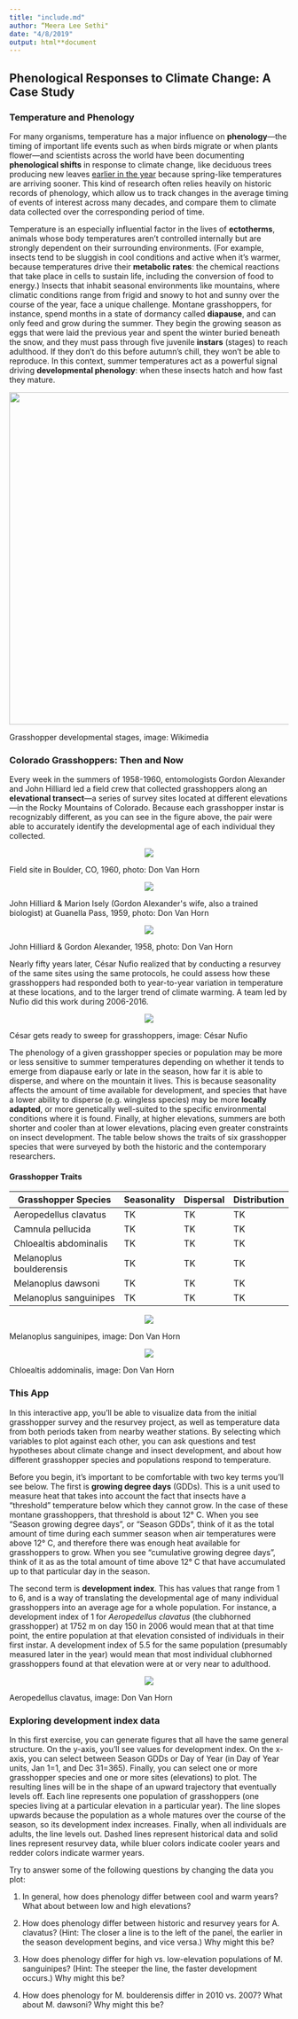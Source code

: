 ```yaml
---
title: "include.md"
author: “Meera Lee Sethi"
date: "4/8/2019"
output: html**document
---
```

## Phenological Responses to Climate Change: A Case Study

### Temperature and Phenology

For many organisms, temperature has a major influence on **phenology**—the timing of important life events such as when birds migrate or when plants flower—and scientists across the world have been documenting **phenological shifts** in response to climate change, like deciduous trees producing new leaves [earlier in the year](https://www.usanpn.org/files/LeafOutHighlightChange**Arnoldia**.pdf) because spring-like temperatures are arriving sooner. This kind of research often relies heavily on historic records of phenology, which allow us to track changes in the average timing of events of interest across many decades, and compare them to climate data collected over the corresponding period of time.

Temperature is an especially influential factor in the lives of **ectotherms**, animals whose body temperatures aren’t controlled internally but are strongly dependent on their surrounding environments. (For example, insects tend to be sluggish in cool conditions and active when it’s warmer, because temperatures drive their  **metabolic rates**: the chemical reactions that take place in cells to sustain life, including the conversion of food to energy.) Insects that inhabit seasonal environments like mountains, where climatic conditions range from frigid and snowy to hot and sunny over the course of the year, face a unique challenge. Montane grasshoppers, for instance, spend months in a state of dormancy called **diapause**, and can only feed and grow during the summer. They begin the growing season as eggs that were laid the previous year and spent the winter buried beneath the snow, and they must pass through five juvenile **instars** (stages) to reach adulthood. If they don’t do this before autumn’s chill, they won’t be able to reproduce. In this context, summer temperatures act as a powerful signal driving **developmental phenology**: when these insects hatch and how fast they mature. 

<p align="center">
<img src="https://upload.wikimedia.org/wikipedia/commons/0/07/Grasshoppermetasnodgrass.jpg"/, height="600 px">
</p>
<p align="center">
<figcaption>Grasshopper developmental stages, image: Wikimedia</figcaption>
</p>

### Colorado Grasshoppers: Then and Now
	
Every week in the summers of 1958-1960, entomologists Gordon Alexander and John Hilliard led a field crew that collected grasshoppers along an **elevational transect**—a series of survey sites located at different elevations—in the Rocky Mountains of Colorado. Because each grasshopper instar is recognizably different, as you can see in the figure above, the pair were able to accurately identify the developmental age of each individual they collected. 

<p align="center">
<img src="http://faculty.washington.edu/lbuckley/wordpress/wp-content/uploads/2019/05/3005-2-mis-Bureau-stdsCLEAN.jpg"/>
</p>
<p align="center">
<figcaption>Field site in Boulder, CO, 1960, photo: Don Van Horn</figcaption>
</p>

<p align="center">
<img src="http://faculty.washington.edu/lbuckley/wordpress/wp-content/uploads/2019/05/2676-J-Hilliard-Mrs-A.jpg"/>
</p>
<p align="center">
<figcaption>John Hilliard & Marion Isely (Gordon Alexander's wife, also a trained biologist) at Guanella Pass, 1959, photo: Don Van Horn</figcaption>
</p>

<p align="center">
<img src="http://faculty.washington.edu/lbuckley/wordpress/wp-content/uploads/2019/05/2056-Hilliard-and-Alexander-1958.jpg"/>
</p>
<p align="center">
<figcaption>John Hilliard & Gordon Alexander, 1958, photo: Don Van Horn</figcaption>
</p>

Nearly fifty years later, César Nufio realized that by conducting a resurvey of the same sites using the same protocols, he could assess how these grasshoppers had responded both to year-to-year variation in temperature at these locations, and to the larger trend of climate warming. A team led by Nufio did this work during 2006-2016. 

<p align="center">
<img src="http://faculty.washington.edu/lbuckley/wordpress/wp-content/uploads/2019/05/Cesar.jpg"/>
</p>
<p align="center">
<figcaption>César gets ready to sweep for grasshoppers, image: César Nufio</figcaption>
</p>

The phenology of a given grasshopper species or population may be more or less sensitive to summer temperatures depending on whether it tends to emerge from diapause early or late in the season, how far it is able to disperse, and where on the mountain it lives. This is because seasonality affects the amount of time available for development, and species that have a lower ability to disperse (e.g. wingless species) may be more **locally adapted**, or more genetically well-suited to the specific environmental conditions where it is found. Finally, at higher elevations, summers are both shorter and cooler than at lower elevations, placing even greater constraints on insect development. The table below shows the traits of six grasshopper species that were surveyed by both the historic and the contemporary researchers.

<h4>Grasshopper Traits</h4>
<div class="table-wrapper">
	<table class="alt">
		<thead>
			<tr>
				<th>Grasshopper Species</th>
				<th>Seasonality</th>
				<th>Dispersal</th>
				<th>Distribution</th>
			</tr>
		</thead>
		<tbody>
			<tr>
				<td>Aeropedellus clavatus </td>
				<td>TK</td>
				<td>TK</td>
				<td>TK</td>
			</tr>
			<tr>
				<td>Camnula pellucida </td>
				<td>TK</td>
				<td>TK</td>
				<td>TK</td>
			</tr>
			<tr>
				<td>Chloealtis abdominalis</td>
				<td>TK</td>
				<td>TK</td>
				<td>TK</td>
			</tr>
			<tr>
				<td>Melanoplus boulderensis</td>
				<td>TK</td>
				<td>TK</td>
				<td>TK</td>
			</tr>
			<tr>
				<td>Melanoplus dawsoni </td>
				<td>TK</td>
				<td>TK</td>
				<td>TK</td>
			</tr>
				<tr>
				<td>Melanoplus sanguinipes </td>
				<td>TK</td>
				<td>TK</td>
				<td>TK</td>
			</tr>
		</tbody>
	</table>
</div>



<p align="center">
<img src="http://faculty.washington.edu/lbuckley/wordpress/wp-content/uploads/2019/05/1995-Melanoplus-mexicanus-sanguinipes.jpg"/>
</p>
<p align="center">
<figcaption>Melanoplus sanguinipes, image: Don Van Horn</figcaption>
</p>

<p align="center">
<img src="http://faculty.washington.edu/lbuckley/wordpress/wp-content/uploads/2019/05/2054-Chloealtis-addominalis.jpg"/>
</p>
<p align="center">
<figcaption>Chloealtis addominalis, image: Don Van Horn</figcaption>
</p>

### This App

In this interactive app, you’ll be able to visualize data from the initial grasshopper survey and the resurvey project, as well as temperature data from both periods taken from nearby weather stations. By selecting which variables to plot against each other, you can ask questions and test hypotheses about climate change and insect development, and about how different grasshopper species and populations respond to temperature. 

Before you begin, it’s important to be comfortable with two key terms you’ll see below. The first is **growing degree days** (GDDs). This is a unit used to measure heat that takes into account the fact that insects have a “threshold” temperature below which they cannot grow. In the case of these montane grasshoppers, that threshold is about 12° C. When you see “Season growing degree days”, or “Season GDDs”, think of it as the total amount of time during each summer season when air temperatures were above 12° C, and therefore there was enough heat available for grasshoppers to grow. When you see “cumulative growing degree days”, think of it as as the total amount of time above 12° C that have accumulated up to that particular day in the season. 

The second term is **development index**. This has values that range from 1 to 6, and is a way of translating the developmental age of many individual grasshoppers into an average age for a whole population. For instance, a development index of 1 for _Aeropedellus clavatus_ (the clubhorned grasshopper) at 1752 m on day 150 in 2006 would mean that at that time point, the entire population at that elevation consisted of individuals in their first instar. A development index of 5.5 for the same population (presumably measured later in the year) would mean that most individual clubhorned grasshoppers found at that elevation were at or very near to adulthood.  


<p align="center">
<img src="http://faculty.washington.edu/lbuckley/wordpress/wp-content/uploads/2019/05/2017-Aeropedellus-clavatus-F.jpg"/>
</p>
<p align="center">
<figcaption>Aeropedellus clavatus, image: Don Van Horn</figcaption>
</p>


### Exploring development index data

In this first exercise, you can generate figures that all have the same general structure. On the y-axis, you’ll see values for development index. On the x-axis, you can select between Season GDDs or Day of Year (in Day of Year units, Jan 1=1, and Dec 31=365). Finally, you can select one or more grasshopper species and one or more sites (elevations) to plot. The resulting lines will be in the shape of an upward trajectory that eventually levels off. Each line represents one population of grasshoppers (one species living at a particular elevation in a particular year). The line slopes upwards because the population as a whole matures over the course of the season, so its development index increases. Finally, when all individuals are adults, the line levels out. Dashed lines represent historical data and solid lines represent resurvey data, while bluer colors indicate cooler years and redder colors indicate warmer years. 

Try to answer some of the following questions by changing the data you plot:

1. In general, how does phenology differ between cool and warm years? What about between low and high elevations?

2. How does phenology differ between historic and resurvey years for A. clavatus? (Hint: The closer a line is to the left of the panel, the earlier in the season development begins, and vice versa.) Why might this be?

3. How does phenology differ for high vs. low-elevation populations of M. sanguinipes? (Hint: The steeper the line, the faster development occurs.) Why might this be?

4. How does phenology for M. boulderensis differ in 2010 vs. 2007? What about M. dawsoni? Why might this be?

